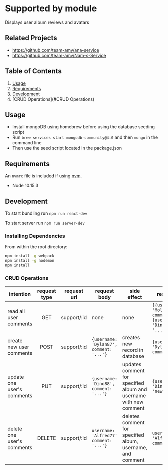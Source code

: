 # Supported by module

Displays user album reviews and avatars

## Related Projects

  - https://github.com/team-amy/ana-service
  - https://github.com/team-amy/Nam-s-Service

## Table of Contents

1. [Usage](#Usage)
1. [Requirements](#requirements)
1. [Development](#development)
1. [CRUD Operations](#CRUD Operations)

## Usage

- Install mongoDB using homebrew before using the database seeding script
- Run `brew services start mongodb-community@4.0` and then `mongo` in the command line
- Then use the seed script located in the package.json

## Requirements

An `nvmrc` file is included if using [nvm](https://github.com/creationix/nvm).

- Node 10.15.3

## Development

To start bundling run `npm run react-dev`

To start server run `npm run server-dev`

### Installing Dependencies

From within the root directory:

```sh
npm install -g webpack
npm install -g nodemon
npm install
```

### CRUD Operations

|intention                  | request type  | request url       | request body             | side effect         | response body 
|---------------------------|:-------------:|-------------------|--------------------------|---------------------|----------------------------------------------|
| read all user comments    | GET           | support/:id       | none             | none                | `[{username: 'Molly.Parsian17', comment: '...'}, {username: 'Dino88', comment: '...'}]` |
| create new user comments  | POST          | support/:id       | `{username: 'Dylan87', comment: '...'}`| creates new record in database | `{username: 'Dylan87', comment: '...'}` |
| update one user's comments | PUT           | support/:id       | `{username: 'Dino88', comment: '...'}` | updates comment for specified album and username with new comment | `{username: 'Dino88', comment: 'new...comment'}` |
| delete one user's comments | DELETE        | support/:id       | `username: 'Alfred77' comment: '...'}` | deletes comment for specified album, username, and comment | `username: 'Alfred77' comment: '...'}` |


